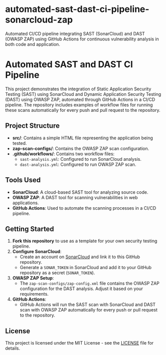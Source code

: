 # automated-sast-dast-ci-pipeline-sonarcloud-zap
Automated CI/CD pipeline integrating SAST (SonarCloud) and DAST (OWASP ZAP) using GitHub Actions for continuous vulnerability analysis in both code and application.

# Automated SAST and DAST CI Pipeline

This project demonstrates the integration of Static Application Security Testing (SAST) using SonarCloud and Dynamic Application Security Testing (DAST) using OWASP ZAP, automated through GitHub Actions in a CI/CD pipeline. The repository includes examples of workflow files for running these scans automatically for every push and pull request to the repository.

## Project Structure
- **src/**: Contains a simple HTML file representing the application being tested.
- **zap-scan-configs/**: Contains the OWASP ZAP scan configuration.
- **.github/workflows/**: Contains two workflow files: 
    - `sast-analysis.yml`: Configured to run SonarCloud analysis.
    - `dast-analysis.yml`: Configured to run OWASP ZAP scan.

## Tools Used
- **SonarCloud**: A cloud-based SAST tool for analyzing source code.
- **OWASP ZAP**: A DAST tool for scanning vulnerabilities in web applications.
- **GitHub Actions**: Used to automate the scanning processes in a CI/CD pipeline.

## Getting Started
1. **Fork this repository** to use as a template for your own security testing pipeline.
2. **Configure SonarCloud**:
    - Create an account on [SonarCloud](https://sonarcloud.io/) and link it to this GitHub repository.
    - Generate a `SONAR_TOKEN` in SonarCloud and add it to your GitHub repository as a secret (`SONAR_TOKEN`).
3. **OWASP ZAP Setup**:
    - The `zap-scan-configs/zap-config.xml` file contains the OWASP ZAP configuration for the DAST analysis. Adjust it based on your requirements.
4. **GitHub Actions**:
    - GitHub Actions will run the SAST scan with SonarCloud and DAST scan with OWASP ZAP automatically for every push or pull request to the repository.

## License
This project is licensed under the MIT License - see the [LICENSE](LICENSE) file for details.

